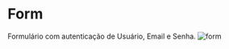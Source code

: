 # Form
Formulário com autenticação de Usuário, Email e Senha.
![form](https://user-images.githubusercontent.com/83801962/125497650-7dc6ed10-1f8a-4df4-9ce0-6ae77950a26b.jpg)
